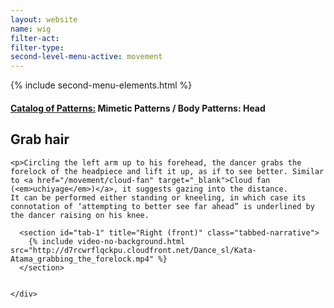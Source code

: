 ```yaml
---
layout: website
name: wig
filter-act:
filter-type:
second-level-menu-active: movement
---
```

{% include second-menu-elements.html %}

<main class="page-content">
  <div class="text-container">
    <h4><a href="/movement/">Catalog of Patterns:</a> Mimetic Patterns / Body Patterns: Head</h4>
    <h2>Grab hair</h2>

    <p>Circling the left arm up to his forehead, the dancer grabs the forelock of the headpiece and lift it up, as if to see better. Similar to <a href="/movement/cloud-fan" target="_blank">Cloud fan (<em>uchiyage</em>)</a>, it suggests gazing into the distance.
    It can be performed either standing or kneeling, in which case its connotation of ‘attempting to better see far ahead” is underlined by the dancer raising on his knee.
</p>

  </div>


<div class="tabs-container">
  <div class="tabs-container__links">
    <div class="wrapper">
      <div id="tabs"></div>
    </div>
  </div>
  <div class="tabs-container__content">
    <div class="wrapper">

      <section id="tab-1" title="Right (front)" class="tabbed-narrative">
        {% include video-no-background.html src="http://d7rcwrflqckpu.cloudfront.net/Dance_sl/Kata-Atama_grabbing_the_forelock.mp4" %}
      </section>


    </div>
  </div>
</div>
</main>

